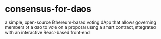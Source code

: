 # consensus-for-daos
a simple, open-source Ethereum-based voting dApp that allows governing members of a dao to vote on a proposal using a smart contract, integrated with an interactive React-based front-end
